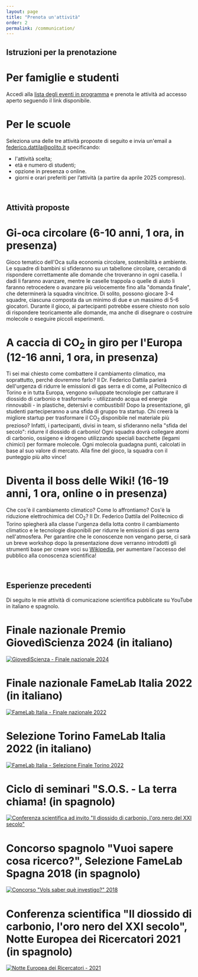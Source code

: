 ```yaml
---
layout: page
title: "Prenota un'attività"
order: 2
permalink: /communication/
---
```

## Istruzioni per la prenotazione

# Per famiglie e studenti
Accedi alla [lista degli eventi in programma](https://fededat.github.io/events/) e prenota le attività ad accesso aperto seguendo il link disponibile.

# Per le scuole
Seleziona una delle tre attività proposte di seguito e invia un'email a [federico.dattila@polito.it](mailto:federico.dattila@polito.it) specificando:
- l'attività scelta;
- età e numero di studenti;
- opzione in presenza o online.
- giorni e orari preferiti per l’attività (a partire da aprile 2025 compreso).

<br>

## Attività proposte

# Gi-oca circolare (6-10 anni, 1 ora, in presenza)
Gioco tematico dell'Oca sulla economia circolare, sostenibilità e ambiente. Le squadre di bambini si sfideranno su un tabellone circolare, cercando di rispondere correttamente alle domande che troveranno in ogni casella. I dadi li faranno avanzare, mentre le caselle trappola o quelle di aiuto li faranno retrocedere o avanzare più velocemente fino alla "domanda finale", che determinerà la squadra vincitrice. Di solito, possono giocare 3-4 squadre, ciascuna composta da un minimo di due e un massimo di 5-6 giocatori. Durante il gioco, ai partecipanti potrebbe essere chiesto non solo di rispondere teoricamente alle domande, ma anche di disegnare o costruire molecole o eseguire piccoli esperimenti.

# A caccia di CO<sub>2</sub> in giro per l'Europa (12-16 anni, 1 ora, in presenza)
Ti sei mai chiesto come combattere il cambiamento climatico, ma soprattutto, perché dovremmo farlo? Il Dr. Federico Dattila parlerà dell'urgenza di ridurre le emissioni di gas serra e di come, al Politecnico di Torino e in tutta Europa, vengono sviluppate tecnologie per catturare il diossido di carbonio e trasformarlo - utilizzando acqua ed energie rinnovabili - in plastiche, detersivi e combustibili! Dopo la presentazione, gli studenti parteciperanno a una sfida di gruppo tra startup. Chi creerà la migliore startup per trasformare il CO<sub>2</sub> disponibile nel materiale più prezioso? Infatti, i partecipanti, divisi in team, si sfideranno nella "sfida del secolo": ridurre il diossido di carbonio! Ogni squadra dovrà collegare atomi di carbonio, ossigeno e idrogeno utilizzando speciali bacchette (legami chimici) per formare molecole. Ogni molecola guadagna punti, calcolati in base al suo valore di mercato. Alla fine del gioco, la squadra con il punteggio più alto vince!

# Diventa il boss delle Wiki! (16-19 anni, 1 ora, online o in presenza)  
Che cos'è il cambiamento climatico? Come lo affrontiamo? Cos'è la riduzione elettrochimica del CO<sub>2</sub>? Il Dr. Federico Dattila del Politecnico di Torino spiegherà alla classe l'urgenza della lotta contro il cambiamento climatico e le tecnologie disponibili per ridurre le emissioni di gas serra nell'atmosfera. Per garantire che le conoscenze non vengano perse, ci sarà un breve workshop dopo la presentazione dove verranno introdotti gli strumenti base per creare voci su [Wikipedia](https://it.wikipedia.org/wiki/Pagina_principale), per aumentare l'accesso del pubblico alla conoscenza scientifica!

<br>

## Esperienze precedenti

Di seguito le mie attività di comunicazione scientifica pubblicate su YouTube in italiano e spagnolo.

# Finale nazionale Premio GiovedìScienza 2024 (in italiano)
[![GiovedìScienza - Finale nazionale 2024](https://img.youtube.com/vi/eFGHrO9vWLU/0.jpg)](https://www.youtube.com/watch?v=eFGHrO9vWLU)
# Finale nazionale FameLab Italia 2022 (in italiano)
[![FameLab Italia - Finale nazionale 2022](https://img.youtube.com/vi/OBpRP93BrFg/0.jpg)](https://www.youtube.com/watch?v=OBpRP93BrFg)
# Selezione Torino FameLab Italia 2022 (in italiano)
[![FameLab Italia - Selezione Finale Torino 2022](https://img.youtube.com/vi/j1nVI4Am2xY/0.jpg)](https://www.youtube.com/watch?v=j1nVI4Am2xY)
# Ciclo di seminari "S.O.S. - La terra chiama! (in spagnolo)
[![Conferenza scientifica ad invito "Il diossido di carbonio, l'oro nero del XXI secolo"](https://img.youtube.com/vi/hPD_MzgRyBI/0.jpg)](https://www.youtube.com/watch?v=hPD_MzgRyBI)
# Concorso spagnolo "Vuoi sapere cosa ricerco?", Selezione FameLab Spagna 2018 (in spagnolo)
[![Concorso "Vols saber què investigo?" 2018](https://img.youtube.com/vi/jDeX1o5lK1w/0.jpg)](https://www.youtube.com/watch?v=jDeX1o5lK1w)
# Conferenza scientifica "Il diossido di carbonio, l'oro nero del XXI secolo", Notte Europea dei Ricercatori 2021 (in spagnolo)
[![Notte Europea dei Ricercatori - 2021](https://img.youtube.com/vi/d6NfSE_7PA0/0.jpg)](https://www.youtube.com/watch?v=d6NfSE_7PA0)
